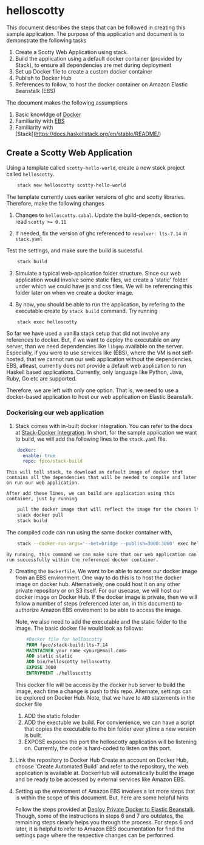 # helloscotty

This document describes the steps that can be followed in creating this sample application. The purpose of this application and document
is to demonstrate the following tasks

1. Create a Scotty Web Application using stack.
2. Build the application using a default docker container (provided by Stack), to ensure all dependencies are met during deployment
3. Set up Docker file to create a custom docker container
4. Publish to Docker Hub
5. References to follow, to host the docker container on Amazon Elastic Beanstalk (EBS)

The document makes the following assumptions

1. Basic knowldge of [Docker](https://docs.docker.com/engine/userguide/)
2. Familiarity with [EBS](https://aws.amazon.com/elasticbeanstalk/)
3. Familiarity with [Stack[(https://docs.haskellstack.org/en/stable/README/)

## Create a Scotty Web Application

Using a template called `scotty-hello-world`, create a new stack project called `helloscotty`.

``` bash
    stack new helloscotty scotty-hello-world
```

The template currently uses earlier versions of ghc and scotty libraries. Therefore, make the following
changes

1. Changes to `helloscotty.cabal`.
   Update the build-depends, section to read `scotty >= 0.11`

2. If needed, fix the version of ghc referenced to `resolver: lts-7.14` in `stack.yaml`

Test the settings, and make sure the build is sucessful.

``` bash
    stack build
```

3.  Simulate a typical web-application folder structure. Since our web application would involve some static files, we create a 'static' folder under which we could have js and css files. We will be referencing this folder later on when we create a docker image.

4. By now, you should be able to run the application, by refering to the executable create by `stack build` command.  Try running

``` bash
    stack exec helloscotty
```

So far we have used a vanilla stack setup that did not involve any references to docker. But, if we want to deploy the executable on any server, than we need dependencies like `libgmp` available on the server. Especially, if you were to use services like (EBS), where the VM is not self-hosted, that we cannot run our web application without the dependencies. EBS, atleast, currently does not provide a default web application to run Haskell based applications. Currently, only language like Python, Java, Ruby, Go etc are supported.

Therefore, we are left with only one option. That is, we need to use a docker-based application to host our web application on Elastic Beanstalk.

### Dockerising our web application

1. Stack comes with in-built docker integration. You can refer to the docs at [Stack-Docker Integration](https://docs.haskellstack.org/en/stable/docker_integration/). In short, for the sample application we want to build, we will add the following lines to the `stack.yaml` file.

``` yaml
    docker:
      enable: true
      repo: fpco/stack-build
```
    This will tell stack, to download an default image of docker that contains all the dependencies that will be needed to compile and later on run our web application.

    After add these lines, we can build are application using this container, just by running

``` bash
    pull the docker image that will reflect the image for the chosen lts. In our case that will be 7.14
    stack docker pull
    stack build
```
   The compiled code can run using the same docker container with,

``` bash
    stack --docker-run-args='--net=bridge --publish=3000:3000' exec helloscotty
```
    By running, this command we can make sure that our web application can run successfully within the referenced docker container.

2. Creating the `Dockerfile`.
    We want to be able to access our docker image from an EBS environment. One way to do this is to host the docker image on docker hub. Alternatively, one could host it on any other private repository or on S3 itself. For our usecase, we will host our docker image on Docker Hub. If the docker image is private, then we will follow a number of steps (referenced later on, in this document) to authorize Amazon EBS enviroment to be able to access the image.

    Note, we also need to add the executable and the static folder to the image. The basic docker file would look as follows:

    ``` dockerfile
        #Docker file for helloscotty
        FROM fpco/stack-build:lts-7.14
        MAINTAINER your name <your@email.com>
        ADD static static
        ADD bin/helloscotty helloscotty
        EXPOSE 3000
        ENTRYPOINT ./helloscotty
    ```

    This docker file will be access by the docker hub server to build the image, each time a change is push to this repo.   Alternate, settings can be explored on Docker Hub. Note, that we have to `ADD` statements in the docker file

    1. ADD the static foloder
    2. ADD the exectuble we build. For convienience, we can have a script that copies the executable to the bin folder ever ytime a new version is built.
    3. EXPOSE exposes the port the helloscotty application will be listening on. Currently, the code is hard-coded to listen on this port.

3. Link the repository to Docker Hub
    Create an account on Docker Hub, choose 'Create Automated Build` and refer to the repository, the web application is available at. DockerHub will
    automatically build the image and be ready to be accessed by external services like Amazon EBS.

4. Setting up the enviroment of Amazon EBS involves a lot more steps that is within the scope of this document. But, here are some helpful hints

    Follow the steps provided at [Deploy Private Docker to Elastic Beanstalk](http://thequietlattice.com/docker/aws/elasticbeanstalk/2015/12/18/deploy-private-docker-to-elb.html).
    Though, some of the instructions in steps 6 and 7 are outdates, the remaining steps clearly helps you through the process. For steps 6 and later, it is helpful to refer to Amazon EBS documentation
    for find the settings page where the respective changes can be performed.

